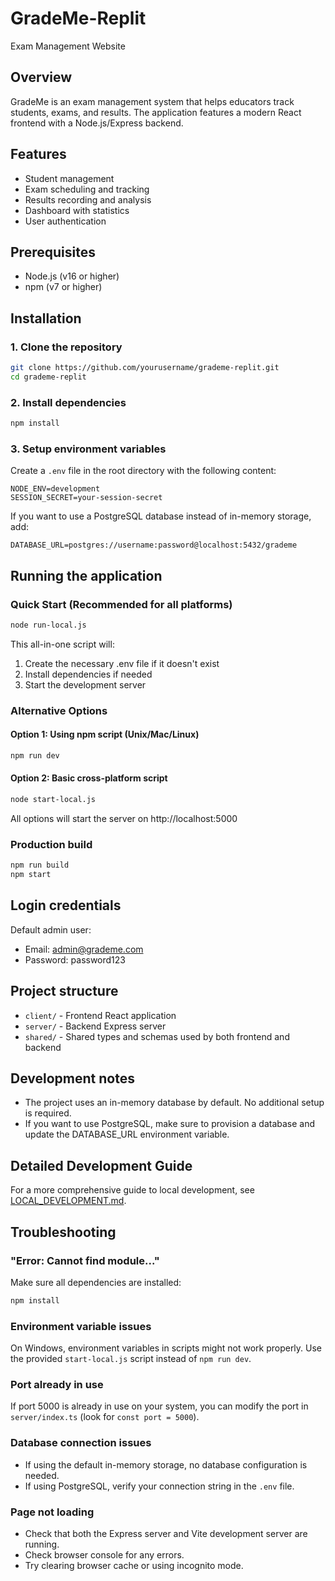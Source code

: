 # GradeMe-Replit
Exam Management Website

## Overview
GradeMe is an exam management system that helps educators track students, exams, and results. The application features a modern React frontend with a Node.js/Express backend.

## Features
- Student management
- Exam scheduling and tracking
- Results recording and analysis
- Dashboard with statistics
- User authentication

## Prerequisites
- Node.js (v16 or higher)
- npm (v7 or higher)

## Installation

### 1. Clone the repository
```bash
git clone https://github.com/yourusername/grademe-replit.git
cd grademe-replit
```

### 2. Install dependencies
```bash
npm install
```

### 3. Setup environment variables
Create a `.env` file in the root directory with the following content:
```
NODE_ENV=development
SESSION_SECRET=your-session-secret
```

If you want to use a PostgreSQL database instead of in-memory storage, add:
```
DATABASE_URL=postgres://username:password@localhost:5432/grademe
```

## Running the application

### Quick Start (Recommended for all platforms)
```bash
node run-local.js
```
This all-in-one script will:
1. Create the necessary .env file if it doesn't exist
2. Install dependencies if needed
3. Start the development server

### Alternative Options

#### Option 1: Using npm script (Unix/Mac/Linux)
```bash
npm run dev
```

#### Option 2: Basic cross-platform script
```bash
node start-local.js
```

All options will start the server on http://localhost:5000

### Production build
```bash
npm run build
npm start
```

## Login credentials
Default admin user:
- Email: admin@grademe.com
- Password: password123

## Project structure
- `client/` - Frontend React application
- `server/` - Backend Express server
- `shared/` - Shared types and schemas used by both frontend and backend

## Development notes
- The project uses an in-memory database by default. No additional setup is required.
- If you want to use PostgreSQL, make sure to provision a database and update the DATABASE_URL environment variable.

## Detailed Development Guide

For a more comprehensive guide to local development, see [LOCAL_DEVELOPMENT.md](./LOCAL_DEVELOPMENT.md).

## Troubleshooting

### "Error: Cannot find module..."
Make sure all dependencies are installed:
```bash
npm install
```

### Environment variable issues
On Windows, environment variables in scripts might not work properly. Use the provided `start-local.js` script instead of `npm run dev`.

### Port already in use
If port 5000 is already in use on your system, you can modify the port in `server/index.ts` (look for `const port = 5000`).

### Database connection issues
- If using the default in-memory storage, no database configuration is needed.
- If using PostgreSQL, verify your connection string in the `.env` file.

### Page not loading
- Check that both the Express server and Vite development server are running.
- Check browser console for any errors.
- Try clearing browser cache or using incognito mode.